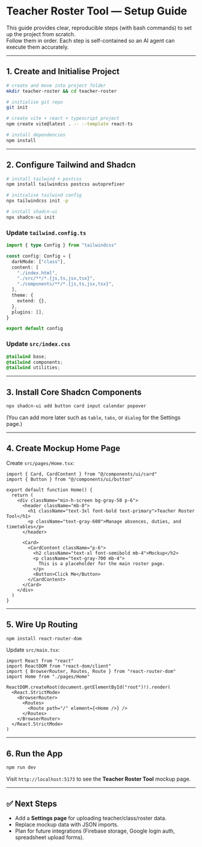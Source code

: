 # Teacher Roster Tool — Setup Guide

This guide provides clear, reproducible steps (with bash commands) to set up the project from scratch.  
Follow them in order. Each step is self-contained so an AI agent can execute them accurately.

---

## 1. Create and Initialise Project

```bash
# create and move into project folder
mkdir teacher-roster && cd teacher-roster

# initialise git repo
git init

# create vite + react + typescript project
npm create vite@latest . -- --template react-ts

# install dependencies
npm install
```

---

## 2. Configure Tailwind and Shadcn

```bash
# install tailwind + postcss
npm install tailwindcss postcss autoprefixer

# initialise tailwind config
npx tailwindcss init -p

# install shadcn-ui
npx shadcn-ui init
```

### Update `tailwind.config.ts`

```ts
import { type Config } from "tailwindcss"

const config: Config = {
  darkMode: ["class"],
  content: [
    "./index.html",
    "./src/**/*.{js,ts,jsx,tsx}",
    "./components/**/*.{js,ts,jsx,tsx}",
  ],
  theme: {
    extend: {},
  },
  plugins: [],
}

export default config
```

### Update `src/index.css`

```css
@tailwind base;
@tailwind components;
@tailwind utilities;
```

---

## 3. Install Core Shadcn Components

```bash
npx shadcn-ui add button card input calendar popover
```

(You can add more later such as `table`, `tabs`, or `dialog` for the Settings page.)

---

## 4. Create Mockup Home Page

Create `src/pages/Home.tsx`:

```tsx
import { Card, CardContent } from "@/components/ui/card"
import { Button } from "@/components/ui/button"

export default function Home() {
  return (
    <div className="min-h-screen bg-gray-50 p-6">
      <header className="mb-8">
        <h1 className="text-3xl font-bold text-primary">Teacher Roster Tool</h1>
        <p className="text-gray-600">Manage absences, duties, and timetables</p>
      </header>

      <Card>
        <CardContent className="p-6">
          <h2 className="text-xl font-semibold mb-4">Mockup</h2>
          <p className="text-gray-700 mb-4">
            This is a placeholder for the main roster page.
          </p>
          <Button>Click Me</Button>
        </CardContent>
      </Card>
    </div>
  )
}
```

---

## 5. Wire Up Routing

```bash
npm install react-router-dom
```

Update `src/main.tsx`:

```tsx
import React from "react"
import ReactDOM from "react-dom/client"
import { BrowserRouter, Routes, Route } from "react-router-dom"
import Home from "./pages/Home"

ReactDOM.createRoot(document.getElementById("root")!).render(
  <React.StrictMode>
    <BrowserRouter>
      <Routes>
        <Route path="/" element={<Home />} />
      </Routes>
    </BrowserRouter>
  </React.StrictMode>
)
```

---

## 6. Run the App

```bash
npm run dev
```

Visit `http://localhost:5173` to see the **Teacher Roster Tool** mockup page.

---

## ✅ Next Steps

- Add a **Settings page** for uploading teacher/class/roster data.  
- Replace mockup data with JSON imports.  
- Plan for future integrations (Firebase storage, Google login auth, spreadsheet upload forms).  

